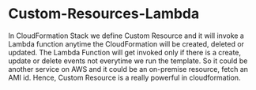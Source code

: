 # Custom-Resources-Lambda

In CloudFormation Stack we define Custom Resource and it will invoke a Lambda function anytime the CloudFormation will be created, deleted or updated. The Lambda Function will get invoked only if there is a create, update or delete events not everytime we  run the template. So it could be another service on AWS and it could be an on-premise resource, fetch an AMI id. Hence, Custom Resource is a really powerful in cloudformation.

